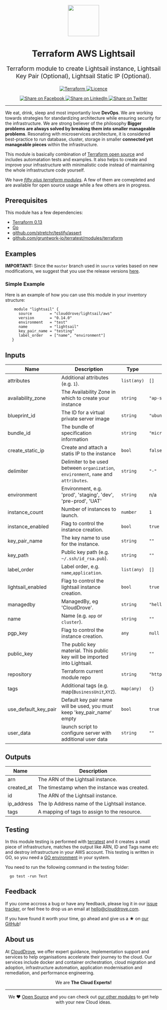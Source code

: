 <!-- This file was automatically generated by the `geine`. Make all changes to `README.yaml` and run `make readme` to rebuild this file. -->

<p align="center"> <img src="https://user-images.githubusercontent.com/50652676/62349836-882fef80-b51e-11e9-99e3-7b974309c7e3.png" width="100" height="100"></p>


<h1 align="center">
    Terraform AWS Lightsail
</h1>

<p align="center" style="font-size: 1.2rem;">
    Terraform module to create Lightsail instance, Lightsail Key Pair
(Optional), Lightsail Static IP (Optional).
     </p>

<p align="center">

<a href="https://www.terraform.io">
  <img src="https://img.shields.io/badge/Terraform-v0.14-green" alt="Terraform">
</a>
<a href="LICENSE.md">
  <img src="https://img.shields.io/badge/License-MIT-blue.svg" alt="Licence">
</a>


</p>
<p align="center">

<a href='https://facebook.com/sharer/sharer.php?u=https://github.com/clouddrove/terraform-aws-lightsail'>
  <img title="Share on Facebook" src="https://user-images.githubusercontent.com/50652676/62817743-4f64cb80-bb59-11e9-90c7-b057252ded50.png" />
</a>
<a href='https://www.linkedin.com/shareArticle?mini=true&title=Terraform+AWS+Lightsail&url=https://github.com/clouddrove/terraform-aws-lightsail'>
  <img title="Share on LinkedIn" src="https://user-images.githubusercontent.com/50652676/62817742-4e339e80-bb59-11e9-87b9-a1f68cae1049.png" />
</a>
<a href='https://twitter.com/intent/tweet/?text=Terraform+AWS+Lightsail&url=https://github.com/clouddrove/terraform-aws-lightsail'>
  <img title="Share on Twitter" src="https://user-images.githubusercontent.com/50652676/62817740-4c69db00-bb59-11e9-8a79-3580fbbf6d5c.png" />
</a>

</p>
<hr>


We eat, drink, sleep and most importantly love **DevOps**. We are working towards strategies for standardizing architecture while ensuring security for the infrastructure. We are strong believer of the philosophy <b>Bigger problems are always solved by breaking them into smaller manageable problems</b>. Resonating with microservices architecture, it is considered best-practice to run database, cluster, storage in smaller <b>connected yet manageable pieces</b> within the infrastructure.

This module is basically combination of [Terraform open source](https://www.terraform.io/) and includes automatation tests and examples. It also helps to create and improve your infrastructure with minimalistic code instead of maintaining the whole infrastructure code yourself.

We have [*fifty plus terraform modules*][terraform_modules]. A few of them are comepleted and are available for open source usage while a few others are in progress.




## Prerequisites

This module has a few dependencies:

- [Terraform 0.13](https://learn.hashicorp.com/terraform/getting-started/install.html)
- [Go](https://golang.org/doc/install)
- [github.com/stretchr/testify/assert](https://github.com/stretchr/testify)
- [github.com/gruntwork-io/terratest/modules/terraform](https://github.com/gruntwork-io/terratest)







## Examples


**IMPORTANT:** Since the `master` branch used in `source` varies based on new modifications, we suggest that you use the release versions [here](https://github.com/clouddrove/terraform-aws-lightsail/releases).


### Simple Example
Here is an example of how you can use this module in your inventory structure:
```hcl
    module "lightsail" {
      source        = "clouddrove/lightsail/aws"
      version       = "0.14.0"
      environment   = "test"
      name          = "lightsail"
      key_pair_name = "testing"
      label_order   = ["name", "environment"]
   }
```






## Inputs

| Name | Description | Type | Default | Required |
|------|-------------|------|---------|:--------:|
| attributes | Additional attributes (e.g. `1`). | `list(any)` | `[]` | no |
| availability\_zone | The Availability Zone in which to create your instance | `string` | `"ap-south-1a"` | no |
| blueprint\_id | The ID for a virtual private server image | `string` | `"ubuntu_16_04_2"` | no |
| bundle\_id | The bundle of specification information | `string` | `"micro_2_1"` | no |
| create\_static\_ip | Create and attach a statis IP to the instance | `bool` | `false` | no |
| delimiter | Delimiter to be used between `organization`, `environment`, `name` and `attributes`. | `string` | `"-"` | no |
| environment | Environment, e.g. 'prod', 'staging', 'dev', 'pre-prod', 'UAT' | `string` | n/a | yes |
| instance\_count | Number of instances to launch. | `number` | `1` | no |
| instance\_enabled | Flag to control the instance creation. | `bool` | `true` | no |
| key\_pair\_name | The key name to use for the instance. | `string` | `""` | no |
| key\_path | Public key path  (e.g. `~/.ssh/id_rsa.pub`). | `string` | `""` | no |
| label\_order | Label order, e.g. `name`,`application`. | `list(any)` | `[]` | no |
| lightsail\_enabled | Flag to control the lightsail instance creation. | `bool` | `true` | no |
| managedby | ManagedBy, eg 'CloudDrove'. | `string` | `"hello@clouddrove.com"` | no |
| name | Name  (e.g. `app` or `cluster`). | `string` | `""` | no |
| pgp\_key | Flag to control the instance creation. | `any` | `null` | no |
| public\_key | The public key material. This public key will be imported into Lightsail. | `string` | `""` | no |
| repository | Terraform current module repo | `string` | `"https://registry.terraform.io/modules/clouddrove/lightsail/aws/"` | no |
| tags | Additional tags (e.g. map(`BusinessUnit`,`XYZ`). | `map(any)` | `{}` | no |
| use\_default\_key\_pair | Default key pair name will be used, you must keep 'key\_pair\_name' empty | `bool` | `true` | no |
| user\_data | launch script to configure server with additional user data | `string` | `""` | no |

## Outputs

| Name | Description |
|------|-------------|
| arn | The ARN of the Lightsail instance. |
| created\_at | The timestamp when the instance was created. |
| id | The ARN of the Lightsail instance. |
| ip\_address | The Ip Address name of the Lightsail instance. |
| tags | A mapping of tags to assign to the resource. |




## Testing
In this module testing is performed with [terratest](https://github.com/gruntwork-io/terratest) and it creates a small piece of infrastructure, matches the output like ARN, ID and Tags name etc and destroy infrastructure in your AWS account. This testing is written in GO, so you need a [GO environment](https://golang.org/doc/install) in your system.

You need to run the following command in the testing folder:
```hcl
  go test -run Test
```



## Feedback
If you come accross a bug or have any feedback, please log it in our [issue tracker](https://github.com/clouddrove/terraform-aws-lightsail/issues), or feel free to drop us an email at [hello@clouddrove.com](mailto:hello@clouddrove.com).

If you have found it worth your time, go ahead and give us a ★ on [our GitHub](https://github.com/clouddrove/terraform-aws-lightsail)!

## About us

At [CloudDrove][website], we offer expert guidance, implementation support and services to help organisations accelerate their journey to the cloud. Our services include docker and container orchestration, cloud migration and adoption, infrastructure automation, application modernisation and remediation, and performance engineering.

<p align="center">We are <b> The Cloud Experts!</b></p>
<hr />
<p align="center">We ❤️  <a href="https://github.com/clouddrove">Open Source</a> and you can check out <a href="https://github.com/clouddrove">our other modules</a> to get help with your new Cloud ideas.</p>

  [website]: https://clouddrove.com
  [github]: https://github.com/clouddrove
  [linkedin]: https://cpco.io/linkedin
  [twitter]: https://twitter.com/clouddrove/
  [email]: https://clouddrove.com/contact-us.html
  [terraform_modules]: https://github.com/clouddrove?utf8=%E2%9C%93&q=terraform-&type=&language=
